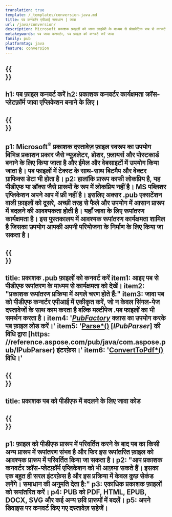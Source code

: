 ```yaml
---
translation: true
template: /_templates/conversion-java.md
title: पब कनवर्टर एपीआई समाधान | जावा
url: /java/conversion/
description: Microsoft प्रकाशक फ़ाइलों को जावा लाइब्रेरी के माध्यम से प्रोग्रामेटिक रूप से कनवर्ट करें। अपना खुद का पब कनवर्टर जावा प्रोजेक्ट बनाने के लिए सरल एपीआई समाधान।
metakeywords: पब जावा कनवर्टर, पब फ़ाइल को कनवर्ट करें जावा
family: pub
platformtag: java
feature: conversion
---
```


{{<section banner>}}
---
h1: पब फ़ाइल कनवर्ट करें
h2: प्रकाशक कनवर्टर कार्यक्षमता क्रॉस-प्लेटफ़ॉर्म जावा एप्लिकेशन बनाने के लिए।
---

{{<section overview>}}
---
p1: Microsoft<sup>®</sup> प्रकाशक दस्तावेज़ फ़ाइल स्वरूप का उपयोग विभिन्न प्रकाशन प्रकार जैसे न्यूज़लेटर, ब्रोशर, फ़्लायर्स और पोस्टकार्ड बनाने के लिए किया जाता है और ईमेल और वेबसाइटों में उपयोग किया जाता है। पब फाइलों में टेक्स्ट के साथ-साथ बिटमैप और वेक्टर ग्राफिक्स डेटा भी होता है।
p2: हालांकि प्रारूप काफी लोकप्रिय है, यह पीडीएफ या डॉक्स जैसे प्रारूपों के रूप में लोकप्रिय नहीं है। MS पब्लिशर एप्लिकेशन अपने आप में फ्री नहीं है। इसलिए अक्सर .pub एक्सटेंशन वाली फ़ाइलों को दूसरे, अच्छी तरह से फैले और उपयोग में आसान प्रारूप में बदलने की आवश्यकता होती है। यहाँ जावा के लिए रूपांतरण कार्यक्षमता है। इस पुस्तकालय में आवश्यक रूपांतरण कार्यक्षमता शामिल है जिसका उपयोग आपकी अपनी परियोजना के निर्माण के लिए किया जा सकता है।
---

{{<section feature1>}}
---
title: प्रकाशक .pub फ़ाइलों को कनवर्ट करें
item1: आइए पब से पीडीएफ रूपांतरण के माध्यम से कार्यक्षमता को देखें।
item2: "प्रकाशक रूपांतरण प्रक्रिया में अगले चरण होते हैं:"
item3: जावा पब को पीडीएफ कन्वर्टर एपीआई में एकीकृत करें, जो न केवल सिंगल-पेज दस्तावेजों के साथ काम करता है बल्कि मल्टीपेज .पब फाइलों का भी समर्थन करता है।
item4: '[*PubFactory*](https://reference.aspose.com/pub/java/com.aspose.pub/PubFactory) क्लास का उपयोग करके पब फ़ाइल लोड करें।'
item5: '[Parse*()](https://reference.aspose.com/pub/java/com.aspose.pub/IPubParser#parse--) [*IPubParser*] की विधि द्वारा [https: //reference.aspose.com/pub/java/com.aspose.pub/IPubParser) इंटरफ़ेस।'
item6: '[ConvertToPdf*()](https://reference.aspose.com/pub/java/com.aspose.pub/IPdfConverter#convertToPdf-com.aspose.pub.Document-java.ioकेमाध्यमसेरूपांतरणचलाएं।.आउटपुटस्ट्रीम-) विधि।'
---

{{<section codeexample>}}
---
title: प्रकाशक पब को पीडीएफ में बदलने के लिए जावा कोड
---

{{<section summary>}}
---
p1: फ़ाइल को पीडीएफ प्रारूप में परिवर्तित करने के बाद पब का किसी अन्य प्रारूप में रूपांतरण संभव है और फिर इस रूपांतरित फ़ाइल को आवश्यक प्रारूप में परिवर्तित किया जा सकता है।
p2: "आप प्रकाशक कनवर्टर क्रॉस-प्लेटफ़ॉर्म एप्लिकेशन को भी आज़मा सकते हैं। इसका एक बहुत ही सरल इंटरफ़ेस है और इस प्रक्रिया में केवल कुछ सेकंड लगेंगे। समाधान की अनुमति देता है:"
p3: एकाधिक प्रकाशक फ़ाइलों को रूपांतरित करें।
p4: PUB को PDF, HTML, EPUB, DOCX, SVG और कई अन्य छवि प्रारूपों में बदलें।
p5: अपने डिवाइस पर कनवर्ट किए गए दस्तावेज़ सहेजें।
---